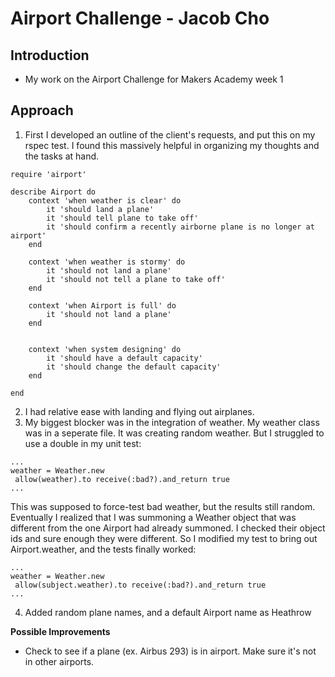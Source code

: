 Airport Challenge - Jacob Cho
=================

Introduction
---------

* My work on the Airport Challenge for Makers Academy week 1

Approach
-------

1. First I developed an outline of the client's requests, and put this on my rspec test.  I found this massively helpful in organizing my thoughts and the tasks at hand.

```
require 'airport'

describe Airport do
    context 'when weather is clear' do
        it 'should land a plane'
        it 'should tell plane to take off'
        it 'should confirm a recently airborne plane is no longer at airport'
    end

    context 'when weather is stormy' do
        it 'should not land a plane'
        it 'should not tell a plane to take off'
    end

    context 'when Airport is full' do
        it 'should not land a plane'
    end


    context 'when system designing' do
        it 'should have a default capacity'
        it 'should change the default capacity' 
    end

end
```
2. I had relative ease with landing and flying out airplanes.
3. My biggest blocker was in the integration of weather.  My weather class was in a seperate file.  It was creating random weather.  But I struggled to use a double in my unit test:


```
...
weather = Weather.new
 allow(weather).to receive(:bad?).and_return true 
...
```

This was supposed to force-test bad weather, but the results still random.  Eventually I realized that I was summoning a Weather object that was different from the one Airport had already summoned.  I checked their object ids and sure enough they were different.  So I modified my test to bring out Airport.weather, and the tests finally worked:

```
...
weather = Weather.new
 allow(subject.weather).to receive(:bad?).and_return true 
...
```
4. Added random plane names, and a default Airport name as Heathrow



**Possible Improvements**

* Check to see if a plane (ex. Airbus 293) is in airport.  Make sure it's not in other airports.

